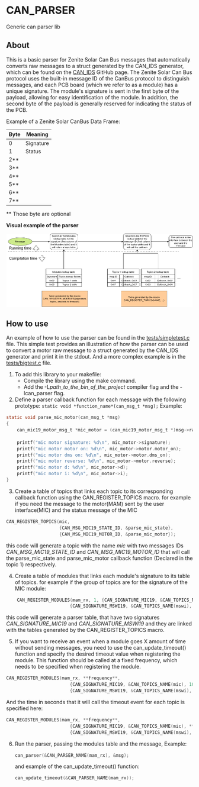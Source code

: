 # CAN_PARSER
Generic can parser lib

## About
This is a basic parser for Zenite Solar Can Bus messages that automatically converts raw messages to a struct generated by the CAN_IDS generator, which can be found on the [CAN_IDS](https://github.com/ZeniteSolar/CAN_IDS) GitHub page. The Zenite Solar Can Bus protocol uses the built-in message ID of the CanBus protocol to distinguish messages, and each PCB board (which we refer to as a module) has a unique signature. The module's signature is sent in the first byte of the payload, allowing for easy identification of the module. In addition, the second byte of the payload is generally reserved for indicating the status of the PCB.

Example of a Zenite Solar CanBus Data Frame:

| Byte | Meaning   |
|------|-----------|
| 0    | Signature |
| 1    | Status    |
| 2**  |           |
| 3**  |           |
| 4**  |           |
| 5**  |           |
| 6**  |           |
| 7**  |           |

\*\* Those byte are optional 

**Visual example of the parser**

![example](./doc/CanParser.png)

## How to use
An example of how to use the parser can be found in the [tests/simpletest.c](tests/simpletest.c) file. This simple test provides an illustration of how the parser can be used to convert a motor raw message to a struct generated by the CAN_IDS generator and print it in the stdout.
And a more complex example is in the [tests/bigtest.c](tests/bigtest.c) file.


1. To add this library to your makefile:
    - Compile the library using the make command.
    - Add the -L*path_to_the_bin_of_the_project* compiler flag and the -lcan_parser flag.
2.    Define a parser callback function for each message with the following prototype: `static void *function_name*(can_msg_t *msg);` Example:
```C
static void parse_mic_motor(can_msg_t *msg)
{
    can_mic19_motor_msg_t *mic_motor = (can_mic19_motor_msg_t *)msg->raw;

    printf("mic motor signature: %d\n", mic_motor->signature);
    printf("mic motor motor on: %d\n", mic_motor->motor.motor_on);
    printf("mic motor dms on: %d\n", mic_motor->motor.dms_on);
    printf("mic motor reverse: %d\n", mic_motor->motor.reverse);
    printf("mic motor d: %d\n", mic_motor->d);
    printf("mic motor i: %d\n", mic_motor->i);
}
```
3. Create a table of topics that links each topic to its corresponding callback function using the CAN_REGISTER_TOPICS macro.
    for example if you need the message to the motor(MAM) sent by the user interface(MIC) and the status message of the MIC
```C
CAN_REGISTER_TOPICS(mic,
                    {CAN_MSG_MIC19_STATE_ID, &parse_mic_state},
                    {CAN_MSG_MIC19_MOTOR_ID, &parse_mic_motor});
```
this code will generate a topic with the name *mic* with two messages IDs *CAN_MSG_MIC19_STATE_ID* and *CAN_MSG_MIC19_MOTOR_ID* that will call the parse_mic_state and parse_mic_motor callback function (Declared in the topic 1) respectively.

4. Create a table of modules that links each module's signature to its table of topics.
    for example if the group of topics are for the signature of the MIC module:
```C
    CAN_REGISTER_MODULES(mam_rx, 1, {CAN_SIGNATURE_MIC19, &CAN_TOPICS_NAME(mic), 100},
                        {CAN_SIGNATURE_MSWI19, &CAN_TOPICS_NAME(mswi), 100});
```
this code will generate a parser table, that have two signatures *CAN_SIGNATURE_MIC19* and *CAN_SIGNATURE_MSWI19* and they are linked with the tables generated by the CAN_REGISTER_TOPICS macro.

5. If you want to receive an event when a module goes X amount of time without sending messages, you need to use the can_update_timeout() function and specify the desired timeout value when registering the module. This function should be called at a fixed frequency, which needs to be specified when registering the module.
```C
CAN_REGISTER_MODULES(mam_rx, **frequency**, 
                        {CAN_SIGNATURE_MIC19, &CAN_TOPICS_NAME(mic), 100},
                        {CAN_SIGNATURE_MSWI19, &CAN_TOPICS_NAME(mswi), 100});
```
And the time in seconds that it will call the timeout event for each topic is specified here:
```C
CAN_REGISTER_MODULES(mam_rx, **frequency**, 
                        {CAN_SIGNATURE_MIC19, &CAN_TOPICS_NAME(mic), **Time in seconds**},
                        {CAN_SIGNATURE_MSWI19, &CAN_TOPICS_NAME(mswi), **Time in seconds**});
```

6. Run the parser, passing the modules table and the message, Example:
    ```C
    can_parser(&CAN_PARSER_NAME(mam_rx), &msg);
    ```
    and example of the can_update_timeout() function:
    ```C
    can_update_timeout(&CAN_PARSER_NAME(mam_rx));
    ```






